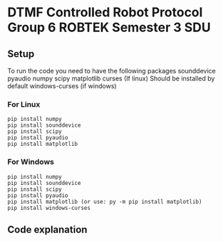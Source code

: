 # DTMF Controlled Robot Protocol Group 6 ROBTEK Semester 3 SDU

## Setup

To run the code you need to have the following packages
sounddevice
pyaudio
numpy
scipy
matplotlib
curses (If linux) Should be installed by default
windows-curses (if windows)

### For Linux

```
pip install numpy
pip install sounddevice
pip install scipy
pip install pyaudio
pip install matplotlib
```

### For Windows

```
pip install numpy
pip install sounddevice
pip install scipy
pip install pyaudio
pip install matplotlib (or use: py -m pip install matplotlib)
pip install windows-curses
```

## Code explanation
